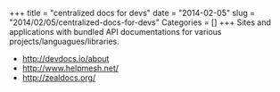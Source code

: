 +++
title = "centralized docs for devs"
date = "2014-02-05"
slug = "2014/02/05/centralized-docs-for-devs"
Categories = []
+++
Sites and applications with bundled API documentations for various
projects/languagues/libraries.

* http://devdocs.io/about
* http://www.helpmesh.net/
* http://zealdocs.org/

